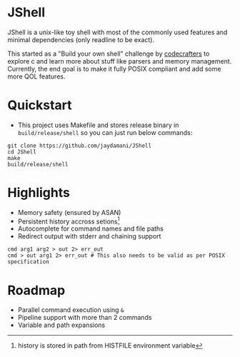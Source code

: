 # JShell

JShell is a unix-like toy shell with most of the commonly used features and minimal dependencies (only readline to be exact).

This started as a "Build your own shell" challenge by [codecrafters](https://app.codecrafters.io/courses/shell/overview) to explore c and learn more about stuff like parsers and memory management. Currently, the end goal is to make it fully POSIX compliant and add some more QOL features.

# Quickstart
- This project uses Makefile and stores release binary in `build/release/shell` so you can just run below commands:
```
git clone https://github.com/jaydamani/JShell
cd JShell
make
build/release/shell
```

# Highlights
- Memory safety (ensured by ASAN)
- Persistent history accross setions[^*]
- Autocomplete for command names and file paths
- Redirect output with stderr and chaining support
```
cmd arg1 arg2 > out 2> err_out
cmd > out arg1 2> err_out # This also needs to be valid as per POSIX specification
```

# Roadmap
- Parallel command execution using `&`
- Pipeline support with more than 2 commands
- Variable and path expansions
[^*]: history is stored in path from HISTFILE environment variable

